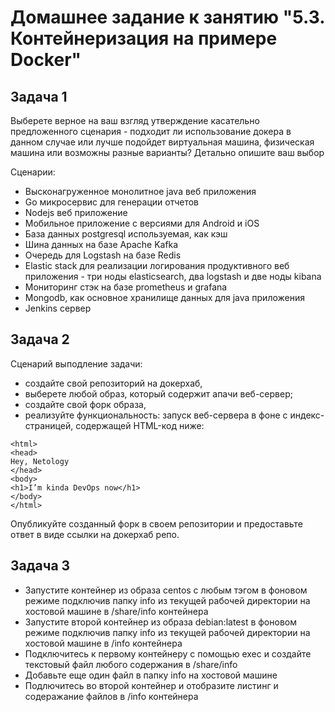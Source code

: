 # Домашнее задание к занятию "5.3. Контейнеризация на примере Docker"

## Задача 1 

Выберете верное на ваш взгляд утверждение касательно предложенного сценария - подходит ли использование докера в данном случае или лучше подойдет виртуальная машина, физическая машина или возможны разные варианты? Детально опишите ваш выбор  

Сценарии:

- Высконагруженное монолитное java веб приложения 
- Go микросервис для генерации отчетов
- Nodejs веб приложение
- Мобильное приложение c версиями для Android и iOS
- База данных postgresql используемая,  как кэш
- Шина данных на базе Apache Kafka
- Очередь для Logstash на базе Redis
- Elastic stack для реализации логирования продуктивного веб приложения - три ноды elasticsearch, два logstash и две ноды kibana 
- Мониторинг стэк на базе prometheus и grafana 
- Mongodb, как основное хранилище данных для java приложения 
- Jenkins сервер 

## Задача 2 

Сценарий выподление задачи:

- создайте свой репозиторий на докерхаб, 
- выберете любой образ, который содержит апачи веб-сервер;
- создайте свой форк образа, 
- реализуйте функциональность: 
запуск веб-сервера в фоне с индекс-страницей, содержащей HTML-код ниже: 
```
<html>
<head>
Hey, Netology
</head>
<body>
<h1>I’m kinda DevOps now</h1>
</body>
</html>
```
Опубликуйте созданный форк в своем репозитории и предоставьте ответ в виде ссылки на докерхаб репо.

## Задача 3 

- Запустите контейнер из образа centos c любым тэгом в фоновом режиме подключив папку info из текущей рабочей директории на хостовой машине в /share/info контейнера
- Запустите второй контейнер из образа debian:latest в фоновом режиме подключив папку info из текущей рабочей директории на хостовой машине в /info контейнера
- Подключитесь к первому контейнеру с помощью exec и создайте текстовый файл любого содержания в /share/info 
- Добавьте еще один файл в папку info  на хостовой машине
- Подлючитесь во второй контейнер и отобразите листинг и содеражание файлов в /info контейнера 
